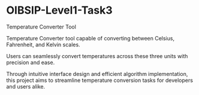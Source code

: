 # OIBSIP-Level1-Task3
Temperature Converter Tool

Temperature Converter tool capable of converting between Celsius, Fahrenheit, and Kelvin scales.

Users can seamlessly convert temperatures across these three units with precision and ease. 

Through intuitive interface design and efficient algorithm implementation, this project aims to streamline temperature conversion tasks for developers and users alike.
